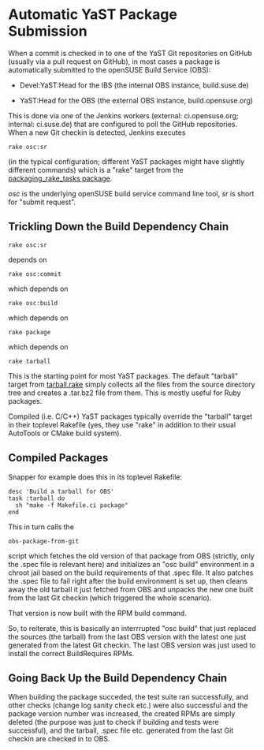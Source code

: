 # Automatic YaST Package Submission

When a commit is checked in to one of the YaST Git repositories on GitHub
(usually via a pull request on GitHub), in most cases a package is
automatically submitted to the openSUSE Build Service (OBS):

- Devel:YaST:Head for the IBS (the internal OBS instance, build.suse.de)

- YaST:Head for the OBS (the external OBS instance, build.opensuse.org)

This is done via one of the Jenkins workers (external: ci.opensuse.org;
internal: ci.suse.de) that are configured to poll the GitHub repositories.
When a new Git checkin is detected, Jenkins executes

    rake osc:sr

(in the typical configuration; different YaST packages might have slightly
different commands) which is a "rake" target from the
[packaging_rake_tasks package](https://github.com/openSUSE/packaging_rake_tasks).

_osc_ is the underlying openSUSE build service command line tool, _sr_ is short
for "submit request".




## Trickling Down the Build Dependency Chain

    rake osc:sr

depends on

    rake osc:commit

which depends on

    rake osc:build

which depends on

    rake package

which depends on

    rake tarball


This is the starting point for most YaST packages. The default "tarball" target
from
[tarball.rake](https://github.com/openSUSE/packaging_rake_tasks/blob/master/lib/tasks/tarball.rake)
simply collects all the files from the source directory tree and creates a
.tar.bz2 file from them. This is mostly useful for Ruby packages.

Compiled (i.e. C/C++) YaST packages typically override the "tarball" target in
their toplevel Rakefile (yes, they use "rake" in addition to their usual
AutoTools or CMake build system).


## Compiled Packages

Snapper for example does this in its toplevel Rakefile:

    desc 'Build a tarball for OBS'
    task :tarball do
      sh "make -f Makefile.ci package"
    end

This in turn calls the

    obs-package-from-git

script which fetches the old version of that package from OBS (strictly, only
the .spec file is relevant here) and initializes an "osc build" environment in
a chroot jail based on the build requirements of that .spec file. It also
patches the .spec file to fail right after the build environment is set up,
then cleans away the old tarball it just fetched from OBS and unpacks the new
one built from the last Git checkin (which triggered the whole scenario).

That version is now built with the RPM build command.

So, to reiterate, this is basically an interrrupted "osc build" that just
replaced the sources (the tarball) from the last OBS version with the latest
one just generated from the latest Git checkin. The last OBS version was just
used to install the correct BuildRequires RPMs.



## Going Back Up the Build Dependency Chain

When building the package succeded, the test suite ran successfully, and other
checks (change log sanity check etc.) were also successful and the package
version number was increased, the created RPMs are simply deleted (the purpose
was just to check if building and tests were successful), and the tarball,
.spec file etc. generated from the last Git checkin are checked in to OBS.

